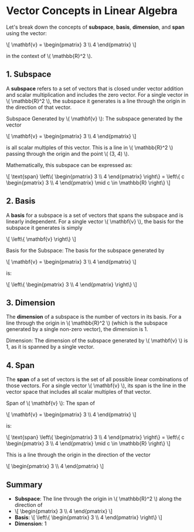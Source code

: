 <html lang="en">
<head>
    <meta charset="UTF-8">
    <meta name="viewport" content="width=device-width, initial-scale=1.0">
    <title>Vector Concepts in Linear Algebra</title>
    <script src="https://cdnjs.cloudflare.com/ajax/libs/mathjax/2.7.7/MathJax.js?config=TeX-MML-AM_CHTML"></script>
</head>
<body>
    <h1>Vector Concepts in Linear Algebra</h1>
    <!-- Your content here -->
    <p>Let's break down the concepts of <strong>subspace</strong>, <strong>basis</strong>, <strong>dimension</strong>, and <strong>span</strong> using the vector:</p>
    <p>\[ \mathbf{v} = \begin{pmatrix} 3 \\ 4 \end{pmatrix} \]</p>
    <p>in the context of \( \mathbb{R}^2 \).</p>
    <h2>1. Subspace</h2>
    <p>A <strong>subspace</strong> refers to a set of vectors that is closed under vector addition and scalar multiplication and includes the zero vector. For a single vector in \( \mathbb{R}^2 \), the subspace it generates is a line through the origin in the direction of that vector.</p>
    <p>Subspace Generated by \( \mathbf{v} \): The subspace generated by the vector</p>
    <p>\[ \mathbf{v} = \begin{pmatrix} 3 \\ 4 \end{pmatrix} \]</p>
    <p>is all scalar multiples of this vector. This is a line in \( \mathbb{R}^2 \) passing through the origin and the point \( (3, 4) \).</p>
    <p>Mathematically, this subspace can be expressed as:</p>
    <p>\[ \text{span} \left\{ \begin{pmatrix} 3 \\ 4 \end{pmatrix} \right\} = \left\{ c \begin{pmatrix} 3 \\ 4 \end{pmatrix} \mid c \in \mathbb{R} \right\} \]</p>
    <h2>2. Basis</h2>
    <p>A <strong>basis</strong> for a subspace is a set of vectors that spans the subspace and is linearly independent. For a single vector \( \mathbf{v} \), the basis for the subspace it generates is simply</p>
    <p>\[ \left\{ \mathbf{v} \right\} \]</p>
    <p>Basis for the Subspace: The basis for the subspace generated by</p>
    <p>\[ \mathbf{v} = \begin{pmatrix} 3 \\ 4 \end{pmatrix} \]</p>
    <p>is:</p>
    <p>\[ \left\{ \begin{pmatrix} 3 \\ 4 \end{pmatrix} \right\} \]</p>
    <h2>3. Dimension</h2>
    <p>The <strong>dimension</strong> of a subspace is the number of vectors in its basis. For a line through the origin in \( \mathbb{R}^2 \) (which is the subspace generated by a single non-zero vector), the dimension is 1.</p>
    <p>Dimension: The dimension of the subspace generated by \( \mathbf{v} \) is 1, as it is spanned by a single vector.</p>
    <h2>4. Span</h2>
    <p>The <strong>span</strong> of a set of vectors is the set of all possible linear combinations of those vectors. For a single vector \( \mathbf{v} \), its span is the line in the vector space that includes all scalar multiples of that vector.</p>
    <p>Span of \( \mathbf{v} \): The span of</p>
    <p>\[ \mathbf{v} = \begin{pmatrix} 3 \\ 4 \end{pmatrix} \]</p>
    <p>is:</p>
    <p>\[ \text{span} \left\{ \begin{pmatrix} 3 \\ 4 \end{pmatrix} \right\} = \left\{ c \begin{pmatrix} 3 \\ 4 \end{pmatrix} \mid c \in \mathbb{R} \right\} \]</p>
    <p>This is a line through the origin in the direction of the vector</p>
    <p>\[ \begin{pmatrix} 3 \\ 4 \end{pmatrix} \]</p>
    <h2>Summary</h2>
    <ul>
        <li><strong>Subspace</strong>: The line through the origin in \( \mathbb{R}^2 \) along the direction of</li>
        <li>\[ \begin{pmatrix} 3 \\ 4 \end{pmatrix} \]</li>
        <li><strong>Basis</strong>: \[ \left\{ \begin{pmatrix} 3 \\ 4 \end{pmatrix} \right\} \]</li>
        <li><strong>Dimension</strong>: 1</li>
    </ul>
</body>
</html>
